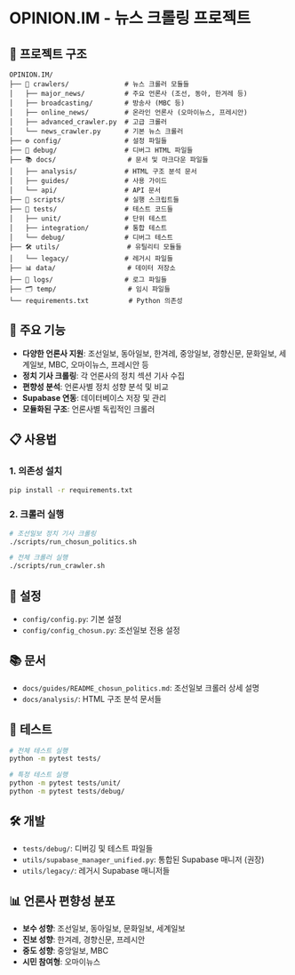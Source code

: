# OPINION.IM - 뉴스 크롤링 프로젝트

## 📁 프로젝트 구조

```
OPINION.IM/
├── 📰 crawlers/              # 뉴스 크롤러 모듈들
│   ├── major_news/          # 주요 언론사 (조선, 동아, 한겨레 등)
│   ├── broadcasting/        # 방송사 (MBC 등)
│   ├── online_news/         # 온라인 언론사 (오마이뉴스, 프레시안)
│   ├── advanced_crawler.py  # 고급 크롤러
│   └── news_crawler.py      # 기본 뉴스 크롤러
├── ⚙️ config/                # 설정 파일들
├── 🐛 debug/                 # 디버그 HTML 파일들
├── 📚 docs/                  # 문서 및 마크다운 파일들
│   ├── analysis/            # HTML 구조 분석 문서
│   ├── guides/              # 사용 가이드
│   └── api/                 # API 문서
├── 📜 scripts/               # 실행 스크립트들
├── 🧪 tests/                 # 테스트 코드들
│   ├── unit/                # 단위 테스트
│   ├── integration/         # 통합 테스트
│   └── debug/               # 디버그 테스트
├── 🛠️ utils/                 # 유틸리티 모듈들
│   └── legacy/              # 레거시 파일들
├── 📊 data/                  # 데이터 저장소
├── 📝 logs/                  # 로그 파일들
├── 🗂️ temp/                  # 임시 파일들
└── requirements.txt          # Python 의존성
```

## 🚀 주요 기능

- **다양한 언론사 지원**: 조선일보, 동아일보, 한겨레, 중앙일보, 경향신문, 문화일보, 세계일보, MBC, 오마이뉴스, 프레시안 등
- **정치 기사 크롤링**: 각 언론사의 정치 섹션 기사 수집
- **편향성 분석**: 언론사별 정치 성향 분석 및 비교
- **Supabase 연동**: 데이터베이스 저장 및 관리
- **모듈화된 구조**: 언론사별 독립적인 크롤러

## 📋 사용법

### 1. 의존성 설치
```bash
pip install -r requirements.txt
```

### 2. 크롤러 실행
```bash
# 조선일보 정치 기사 크롤링
./scripts/run_chosun_politics.sh

# 전체 크롤러 실행
./scripts/run_crawler.sh
```

## 🔧 설정

- `config/config.py`: 기본 설정
- `config/config_chosun.py`: 조선일보 전용 설정

## 📚 문서

- `docs/guides/README_chosun_politics.md`: 조선일보 크롤러 상세 설명
- `docs/analysis/`: HTML 구조 분석 문서들

## 🧪 테스트

```bash
# 전체 테스트 실행
python -m pytest tests/

# 특정 테스트 실행
python -m pytest tests/unit/
python -m pytest tests/debug/
```

## 🛠️ 개발

- `tests/debug/`: 디버깅 및 테스트 파일들
- `utils/supabase_manager_unified.py`: 통합된 Supabase 매니저 (권장)
- `utils/legacy/`: 레거시 Supabase 매니저들

## 📊 언론사 편향성 분포

- **보수 성향**: 조선일보, 동아일보, 문화일보, 세계일보
- **진보 성향**: 한겨레, 경향신문, 프레시안
- **중도 성향**: 중앙일보, MBC
- **시민 참여형**: 오마이뉴스
